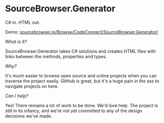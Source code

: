 SourceBrowser.Generator
=======================

C# in. HTML out.

Demo: [sourcebrowser.io/Browse/CodeConnect/SourceBrowser.Generator/](http://sourcebrowser.io/Browse/CodeConnect/SourceBrowser.Generator/)


_What is it?_

SourceBrowser.Generator takes C# solutions and creates HTML files with links between the methods, properties and types.

_Why?_

It's much easier to browse open source and online projects when you can traverse the project easily. GitHub is great, but it's a huge pain in the ass to navigate projects on here.

_Can I help?_

Yes! There remains a lot of work to be done. We'd love help. The project is still in its infancy, and we're not yet committed to any of the design decisions we've made.
